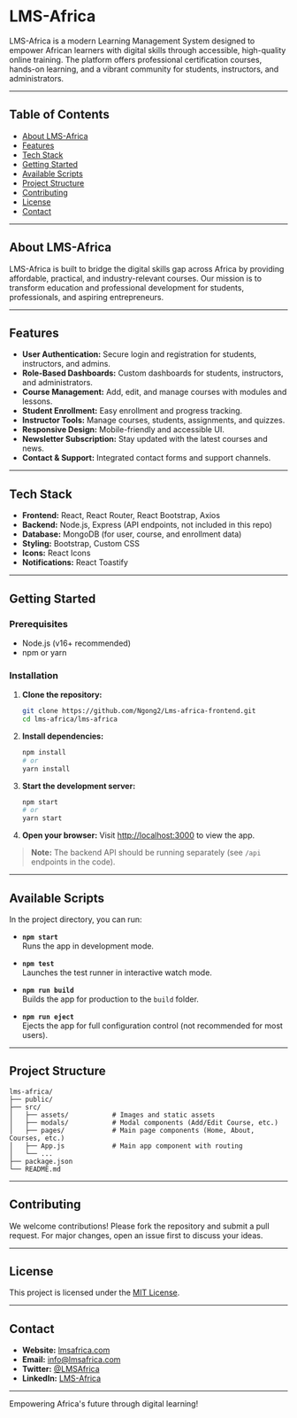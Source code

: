 # LMS-Africa

LMS-Africa is a modern Learning Management System designed to empower African learners with digital skills through accessible, high-quality online training. The platform offers professional certification courses, hands-on learning, and a vibrant community for students, instructors, and administrators.

---

## Table of Contents

- [About LMS-Africa](#about-lms-africa)
- [Features](#features)
- [Tech Stack](#tech-stack)
- [Getting Started](#getting-started)
- [Available Scripts](#available-scripts)
- [Project Structure](#project-structure)
- [Contributing](#contributing)
- [License](#license)
- [Contact](#contact)

---

## About LMS-Africa

LMS-Africa is built to bridge the digital skills gap across Africa by providing affordable, practical, and industry-relevant courses. Our mission is to transform education and professional development for students, professionals, and aspiring entrepreneurs.

---

## Features

- **User Authentication:** Secure login and registration for students, instructors, and admins.
- **Role-Based Dashboards:** Custom dashboards for students, instructors, and administrators.
- **Course Management:** Add, edit, and manage courses with modules and lessons.
- **Student Enrollment:** Easy enrollment and progress tracking.
- **Instructor Tools:** Manage courses, students, assignments, and quizzes.
- **Responsive Design:** Mobile-friendly and accessible UI.
- **Newsletter Subscription:** Stay updated with the latest courses and news.
- **Contact & Support:** Integrated contact forms and support channels.

---

## Tech Stack

- **Frontend:** React, React Router, React Bootstrap, Axios
- **Backend:** Node.js, Express (API endpoints, not included in this repo)
- **Database:** MongoDB (for user, course, and enrollment data)
- **Styling:** Bootstrap, Custom CSS
- **Icons:** React Icons
- **Notifications:** React Toastify

---

## Getting Started

### Prerequisites

- Node.js (v16+ recommended)
- npm or yarn

### Installation

1. **Clone the repository:**
   ```bash
   git clone https://github.com/Ngong2/Lms-africa-frontend.git
   cd lms-africa/lms-africa
   ```

2. **Install dependencies:**
   ```bash
   npm install
   # or
   yarn install
   ```

3. **Start the development server:**
   ```bash
   npm start
   # or
   yarn start
   ```

4. **Open your browser:**
   Visit [http://localhost:3000](http://localhost:3000) to view the app.

> **Note:** The backend API should be running separately (see `/api` endpoints in the code).

---

## Available Scripts

In the project directory, you can run:

- **`npm start`**  
  Runs the app in development mode.

- **`npm test`**  
  Launches the test runner in interactive watch mode.

- **`npm run build`**  
  Builds the app for production to the `build` folder.

- **`npm run eject`**  
  Ejects the app for full configuration control (not recommended for most users).

---

## Project Structure

```
lms-africa/
├── public/
├── src/
│   ├── assets/           # Images and static assets
│   ├── modals/           # Modal components (Add/Edit Course, etc.)
│   ├── pages/            # Main page components (Home, About, Courses, etc.)
│   ├── App.js            # Main app component with routing
│   └── ...
├── package.json
└── README.md
```

---

## Contributing

We welcome contributions! Please fork the repository and submit a pull request. For major changes, open an issue first to discuss your ideas.

---

## License

This project is licensed under the [MIT License](LICENSE).

---

## Contact

- **Website:** [lmsafrica.com](https://lmsafrica.com)
- **Email:** info@lmsafrica.com
- **Twitter:** [@LMSAfrica](https://twitter.com/LMSAfrica)
- **LinkedIn:** [LMS-Africa](https://www.linkedin.com/company/lms-africa)

---

Empowering Africa's future through digital learning!